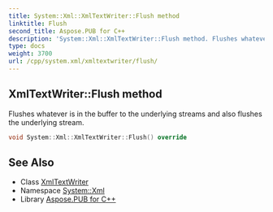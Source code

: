 ```yaml
---
title: System::Xml::XmlTextWriter::Flush method
linktitle: Flush
second_title: Aspose.PUB for C++
description: 'System::Xml::XmlTextWriter::Flush method. Flushes whatever is in the buffer to the underlying streams and also flushes the underlying stream in C++.'
type: docs
weight: 3700
url: /cpp/system.xml/xmltextwriter/flush/
---
```

## XmlTextWriter::Flush method


Flushes whatever is in the buffer to the underlying streams and also flushes the underlying stream.

```cpp
void System::Xml::XmlTextWriter::Flush() override
```

## See Also

* Class [XmlTextWriter](../)
* Namespace [System::Xml](../../)
* Library [Aspose.PUB for C++](../../../)
